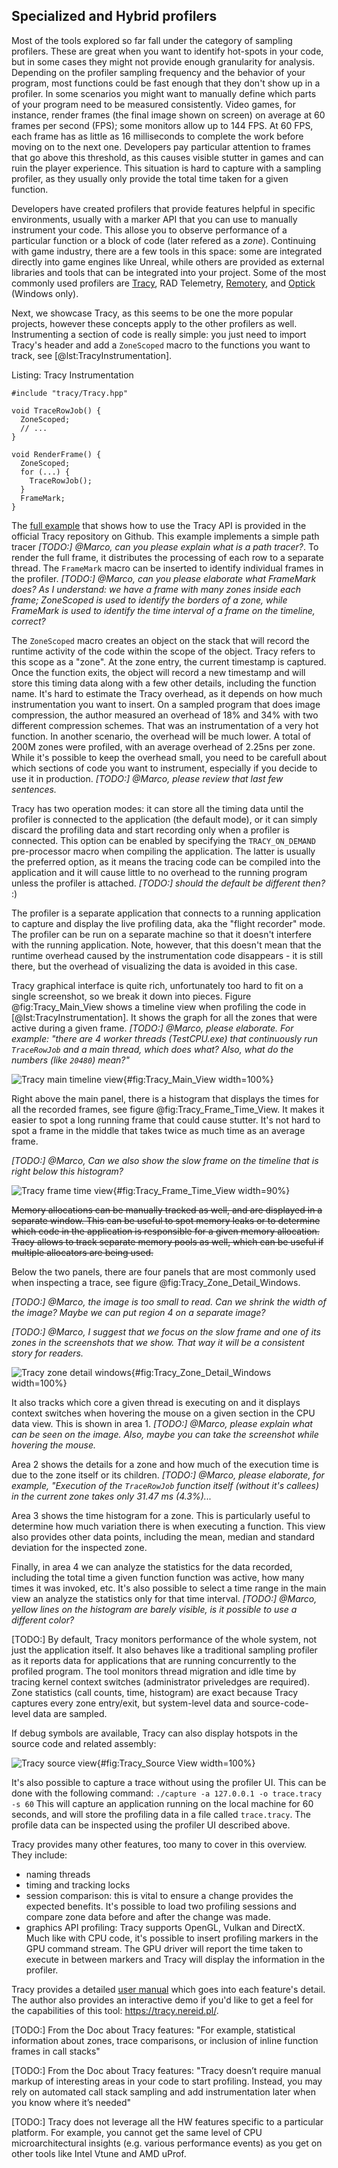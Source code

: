 ## Specialized and Hybrid profilers

Most of the tools explored so far fall under the category of sampling profilers. These are great when you want to identify hot-spots in your code, but in some cases they might not provide enough granularity for analysis. Depending on the profiler sampling frequency and the behavior of your program, most functions could be fast enough that they don't show up in a profiler. In some scenarios you might want to manually define which parts of your program need to be measured consistently. Video games, for instance, render frames (the final image shown on screen) on average at 60 frames per second (FPS); some monitors allow up to 144 FPS. At 60 FPS, each frame has as little as 16 milliseconds to complete the work before moving on to the next one. Developers pay particular attention to frames that go above this threshold, as this causes visible stutter in games and can ruin the player experience. This situation is hard to capture with a sampling profiler, as they usually only provide the total time taken for a given function.

Developers have created profilers that provide features helpful in specific environments, usually with a marker API that you can use to manually instrument your code. This allose you to observe performance of a particular function or a block of code (later refered as a *zone*). Continuing with game industry, there are a few tools in this space: some are integrated directly into game engines like Unreal, while others are provided as external libraries and tools that can be integrated into your project. Some of the most commonly used profilers are [Tracy](https://github.com/wolfpld/tracy), RAD Telemetry, [Remotery](https://github.com/Celtoys/Remotery), and [Optick](https://github.com/bombomby/optick) (Windows only).

Next, we showcase Tracy, as this seems to be one the more popular projects, however these concepts apply to the other profilers as well. Instrumenting a section of code is really simple: you just need to import Tracy's header and add a `ZoneScoped` macro to the functions you want to track, see [@lst:TracyInstrumentation].

Listing: Tracy Instrumentation

~~~~ {#lst:TracyInstrumentation .cpp}
#include "tracy/Tracy.hpp"

void TraceRowJob() {
  ZoneScoped;
  // ...
}

void RenderFrame() {
  ZoneScoped;
  for (...) {
    TraceRowJob();
  }
  FrameMark;
}
~~~~~~~~~~~~~~~~~~~~~~~~~~~~~~~~~~~~~~~~~~~~~~~~~

The [full example](https://github.com/wolfpld/tracy/tree/master/examples/ToyPathTracer) that shows how to use the Tracy API is provided in the official Tracy repository on Github. This example implements a simple path tracer *[TODO:] @Marco, can you please explain what is a path tracer?*. To render the full frame, it distributes the processing of each row to a separate thread. The `FrameMark` macro can be inserted to identify individual frames in the profiler. *[TODO:] @Marco, can you please elaborate what FrameMark does? As I understand: we have a frame with many zones inside each frame; ZoneScoped is used to identify the borders of a zone, while FrameMark is used to identify the time interval of a frame on the timeline, correct?*

The `ZoneScoped` macro creates an object on the stack that will record the runtime activity of the code within the scope of the object. Tracy refers to this scope as a "zone". At the zone entry, the current timestamp is captured. Once the function exits, the object will record a new timestamp and will store this timing data along with a few other details, including the function name. It's hard to estimate the Tracy overhead, as it depends on how much instrumentation you want to insert. On a sampled program that does image compression, the author measured an overhead of 18% and 34% with two different compression schemes. That was an instrumentation of a very hot function. In another scenario, the overhead will be much lower. A total of 200M zones were profiled, with an average overhead of 2.25ns per zone. While it's possible to keep the overhead small, you need to be carefull about which sections of code you want to instrument, especially if you decide to use it in production. *[TODO:] @Marco, please review that last few sentences.*

Tracy has two operation modes: it can store all the timing data until the profiler is connected to the application (the default mode), or it can simply discard the profiling data and start recording only when a profiler is connected. This option can be enabled by specifying the `TRACY_ON_DEMAND` pre-processor macro when compiling the application. The latter is usually the preferred option, as it means the tracing code can be compiled into the application and it will cause little to no overhead to the running program unless the profiler is attached. *[TODO:] should the default be different then?* :)

The profiler is a separate application that connects to a running application to capture and display the live profiling data, aka the "flight recorder" mode. The profiler can be run on a separate machine so that it doesn't interfere with the running application. Note, however, that this doesn't mean that the runtime overhead caused by the instrumentation code disappears - it is still there, but the overhead of visualizing the data is avoided in this case. 

Tracy graphical interface is quite rich, unfortunately too hard to fit on a single screenshot, so we break it down into pieces. Figure @fig:Tracy_Main_View shows a timeline view when profiling the code in [@lst:TracyInstrumentation]. It shows the graph for all the zones that were active during a given frame. *[TODO:] @Marco, please elaborate. For example: "there are 4 worker threads (TestCPU.exe) that continuously run `TraceRowJob` and a main thread, which does what? Also, what do the numbers (like `20480`) mean?"*

![Tracy main timeline view](../../img/tracy/profiler_main_crop.png){#fig:Tracy_Main_View width=100%}

Right above the main panel, there is a histogram that displays the times for all the recorded frames, see figure @fig:Tracy_Frame_Time_View. It makes it easier to spot a long running frame that could cause stutter. It's not hard to spot a frame in the middle that takes twice as much time as an average frame.

*[TODO:] @Marco, Can we also show the slow frame on the timeline that is right below this histogram?*

![Tracy frame time view](../../img/tracy/profiler_frame_time.png){#fig:Tracy_Frame_Time_View width=90%}

~~Memory allocations can be manually tracked as well, and are displayed in a separate window. This can be useful to spot memory leaks or to determine which code in the application is responsible for a given memory allocation. Tracy allows to track separate memory pools as well, which can be useful if multiple allocators are being used.~~

Below the two panels, there are four panels that are most commonly used when inspecting a trace, see figure @fig:Tracy_Zone_Detail_Windows.

*[TODO:] @Marco, the image is too small to read. Can we shrink the width of the image? Maybe we can put region 4 on a separate image?*

*[TODO:] @Marco, I suggest that we focus on the slow frame and one of its zones in the screenshots that we show. That way it will be a consistent story for readers.*

![Tracy zone detail windows](../../img/tracy/windows.png){#fig:Tracy_Zone_Detail_Windows width=100%}

It also tracks which core a given thread is executing on and it displays context switches when hovering the mouse on a given section in the CPU data view. This is shown in area 1. *[TODO:] @Marco, please explain what can be seen on the image. Also, maybe you can take the screenshot while hovering the mouse.*

Area 2 shows the details for a zone and how much of the execution time is due to the zone itself or its children. *[TODO:] @Marco, please elaborate, for example, "Execution of the `TraceRowJob` function itself (without it's callees) in the current zone takes only 31.47 ms (4.3%)...*

Area 3 shows the time histogram for a zone. This is particularly useful to determine how much variation there is when executing a function. This view also provides other data points, including the mean, median and standard deviation for the inspected zone.

Finally, in area 4 we can analyze the statistics for the data recorded, including the total time a given function function was active, how many times it was invoked, etc. It's also possible to select a time range in the main view an analyze the statistics only for that time interval. *[TODO:] @Marco, yellow lines on the histogram are barely visible, is it possible to use a different color?*

[TODO:] By default, Tracy monitors performance of the whole system, not just the application itself. It also behaves like a traditional sampling profiler as it reports data for applications that are running concurrently to the profiled program. The tool monitors thread migration and idle time by tracing kernel context switches (administrator priveledges are required). Zone statistics (call counts, time, histogram) are exact because Tracy captures every zone entry/exit, but system-level data and source-code-level data are sampled.

If debug symbols are available, Tracy can also display hotspots in the source code and related assembly:

![Tracy source view](../../img/tracy/profiler_assembler.png){#fig:Tracy_Source View width=100%}

It's also possible to capture a trace without using the profiler UI. This can be done with the following command: `./capture -a 127.0.0.1 -o trace.tracy -s 60` This will capture an application running on the local machine for 60 seconds, and will store the profiling data in a file called `trace.tracy`. The profile data can be inspected using the profiler UI described above.

Tracy provides many other features, too many to cover in this overview. They include:
- naming threads
- timing and tracking locks
- session comparison: this is vital to ensure a change provides the expected benefits. It's possible to load two profiling sessions and compare zone data before and after the change was made.
- graphics API profiling: Tracy supports OpenGL, Vulkan and DirectX. Much like with CPU code, it's possible to insert profiling markers in the GPU command stream. The GPU driver will report the time taken to execute in between markers and Tracy will display the information in the profiler.

Tracy provides a detailed [user manual](https://github.com/wolfpld/tracy/releases/latest/download/tracy.pdf) which goes into each feature's detail. The author also provides an interactive demo if you'd like to get a feel for the capabilities of this tool: https://tracy.nereid.pl/.

[TODO:] From the Doc about Tracy features: "For example, statistical information about zones, trace comparisons, or inclusion of inline function frames in call stacks"

[TODO:] From the Doc about Tracy features: "Tracy doesn’t require manual markup of interesting areas in your code to start profiling. Instead, you may rely on automated call stack sampling and add instrumentation later when you know where it’s needed"

[TODO:] Tracy does not leverage all the HW features specific to a particular platform. For example, you cannot get the same level of CPU microarchitectural insights (e.g. various performance events) as you get on other tools like Intel Vtune and AMD uProf.